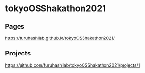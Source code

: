 # tokyoOSShakathon2021

## Pages 
https://furuhashilab.github.io/tokyoOSShakathon2021/

## Projects
https://github.com/furuhashilab/tokyoOSShakathon2021/projects/1
